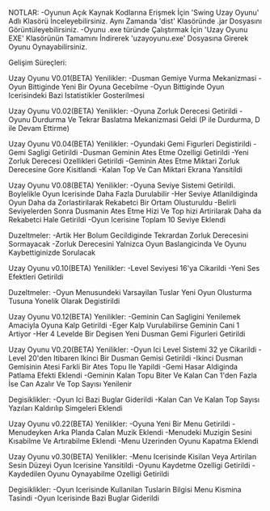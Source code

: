 NOTLAR:
-Oyunun Açık Kaynak Kodlarına Erişmek İçin 'Swing Uzay Oyunu' Adlı Klasörü İnceleyebilirsiniz. Aynı Zamanda 'dist' Klasöründe .jar Dosyasını Görüntüleyebilirsiniz.
-Oyunu .exe türünde Çalıştırmak İçin 'Uzay Oyunu EXE' Klasörünün Tamamını İndirerek 'uzayoyunu.exe' Dosyasına Girerek Oyunu Oynayabilirsiniz.

Gelişim Süreçleri:

Uzay Oyunu V0.01(BETA)
Yenilikler:
-Dusman Gemiye Vurma Mekanizmasi
-Oyun Bittiginde Yeni Bir Oyuna Gecebilme
-Oyun Bittiginde Oyun Icerisindeki Bazi Istatistikler Gosterilmesi


Uzay Oyunu V0.02(BETA)
Yenilikler:
-Oyuna Zorluk Derecesi Getirildi
-Oyunu Durdurma Ve Tekrar Baslatma Mekanizmasi Geldi (P ile Durdurma, D ile Devam Ettirme)


Uzay Oyunu V0.04(BETA)
Yenilikler:
-Oyundaki Gemi Figurleri Degistirildi
-Gemi Sagligi Getirildi
-Dusman Geminin Ates Etme Ozelligi Getirildi
-Yeni Zorluk Derecesi Ozellikleri Getirildi
-Geminin Ates Etme Miktari Zorluk Derecesine Gore Kisitlandi
-Kalan Top Ve Can Miktari Ekrana Yansitildi


Uzay Oyunu V0.08(BETA)
Yenilikler:
-Oyuna Seviye Sistemi Getirildi. Boylelikle Oyun Icerisinde Daha Fazla Durulabilir
-Her Seviye Atlanildiginda Oyun Daha da Zorlastirilarak Rekabetci Bir Ortam Olusturuldu
-Belirli Seviyelerden Sonra Dusmanin Ates Etme Hizi Ve Top hizi Artirilarak Daha da Rekabetci Hale Getirildi
-Oyun Icerisine Toplam 10 Seviye Eklendi

Duzeltmeler:
-Artik Her Bolum Gecildiginde Tekrardan Zorluk Derecesini Sormayacak
-Zorluk Derecesini Yalnizca Oyun Baslangicinda Ve Oyunu Kaybettiginizde Sorulacak


Uzay Oyunu v0.10(BETA)
Yenilikler:
-Level Seviyesi 16'ya Cikarildi
-Yeni Ses Efektleri Getirildi

Duzeltmeler:
-Oyun Menusundeki Varsayilan Tuslar Yeni Oyun Olusturma Tusuna Yonelik Olarak Degistirildi

Uzay Oyunu V0.12(BETA)
Yenilikler:
-Geminin Can Sagligini Yenilemek Amaciyla Oyuna Kalp Getirildi
-Eger Kalp Vurulabilirse Geminin Cani 1 Artiyor
-Her 4 Levelde Bir Degisen Yeni Dusman Gemi Figurleri Getirildi

Uzay Oyunu V0.20(BETA)
Yenilikler:
-Oyun Ici Level Sistemi 32 ye Cikarildi
-Level 20'den Itibaren Ikinci Bir Dusman Gemisi Getirildi
-Ikinci Dusman Gemisinin Atesi Farkli Bir Ates Topu Ile Yapildi
-Gemi Hasar Aldiginda Patlama Efekti Eklendi
-Geminin Kalan Topu Biter Ve Kalan Can 1'den Fazla İse Can Azalır Ve Top Sayısı Yenilenir

Degisiklikler:
-Oyun Ici Bazi Buglar Giderildi
-Kalan Can Ve Kalan Top Sayısı Yazıları Kaldırılıp Simgeleri Eklendi

Uzay Oyunu v0.22(BETA)
Yenilikler:
-Oyuna Yeni Bir Menu Getirildi
-Menudeyken Arka Planda Calan Muzik Eklendi
-Menudeki Muzigin Sesini Kısabilme Ve Artırabilme Eklendi
-Menu Uzerinden Oyunu Kapatma Eklendi

Uzay Oyunu v0.30(BETA)
Yenilikler:
-Menu Icerisinde Kisilan Veya Artirilan Sesin Düzeyi Oyun Icerisine Yansitildi
-Oyunu Kaydetme Ozelligi Getirildi
-Kaydedilen Oyunu Oynayabilme Ozelligi Getirildi

Degisiklikler:
-Oyun Icerisinde Kullanilan Tuslarin Bilgisi Menu Kismina Tasindi
-Oyun Icerisinde Bazi Buglar Giderildi




 
